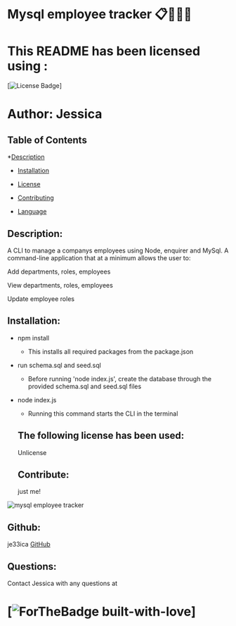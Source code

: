 # Mysql employee tracker :clipboard::file_folder::memo::office:
   # This README has been licensed using :
   [![License Badge](https://img.shields.io/static/v1?label=License&message=Unlicense&color=blue)]
    
# Author: Jessica


 ## Table of Contents
   *[Description](#description)

   * [Installation](#instalation)

   * [License](#license)  

   * [Contributing](#contributing)

   * [Language](#language)
          

   ## Description:
   A CLI to manage a companys employees using Node, enquirer and MySql. A command-line application that at a minimum allows the user to:

Add departments, roles, employees

View departments, roles, employees

Update employee roles



   ## Installation:
* npm install 
    - This installs all required packages from the package.json
* run schema.sql and seed.sql
    - Before running 'node index.js', create the database through the provided schema.sql and seed.sql files
* node index.js
    - Running this command starts the CLI in the terminal


   ## The following license has been used:
   Unlicense

   ## Contribute:
   just me!
   
 ![mysql employee tracker](https://user-images.githubusercontent.com/67834752/106451080-f0e28a00-647d-11eb-9e62-688535fcd25f.gif)

   ## Github:
   je33ica 
   [GitHub](https://github.com/je33ica)
    

   ## Questions:
   Contact Jessica with any questions at 

   # [![ForTheBadge built-with-love](https://ForTheBadge.com/images/badges/built-with-love.svg)]

   
        
